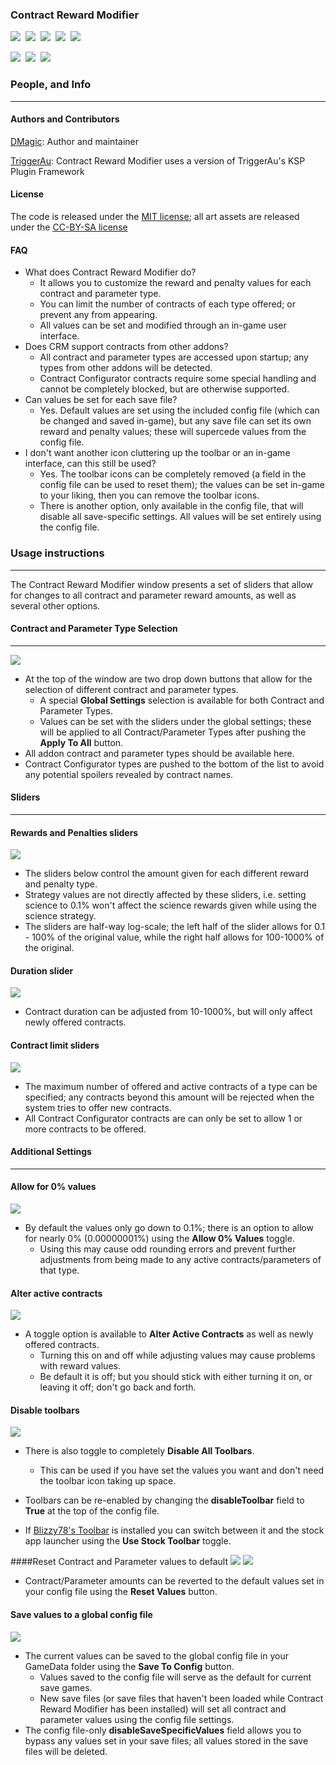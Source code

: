 ### **Contract Reward Modifier**
[![][shield:support-ksp]][KSP:developers]&nbsp;
[![][shield:ckan]][CKAN:org]&nbsp;
[![][shield:license-mit]][CRMLicense]&nbsp;
[![][shield:license-cc-by-sa]][CRMLicense]&nbsp;
![][CRM:FullWindow]

[![][shield:support-toolbar]][toolbar:release]&nbsp;
[![][shield:support-ccfg]][cconfig:release]&nbsp;
[![][shield:support-cwplus]][cwplus:release]&nbsp;


### People, and Info
-------------------------------------------

#### Authors and Contributors

[DMagic][DMagic]: Author and maintainer

[TriggerAu][TriggerAu]: Contract Reward Modifier uses a version of TriggerAu's KSP Plugin Framework

#### License

The code is released under the [MIT license][CRMLicense]; all art assets are released under the [CC-BY-SA license][CRMLicense]

#### FAQ

  * What does Contract Reward Modifier do?
     * It allows you to customize the reward and penalty values for each contract and parameter type.
	 * You can limit the number of contracts of each type offered; or prevent any from appearing.
	 * All values can be set and modified through an in-game user interface.
  * Does CRM support contracts from other addons?
     * All contract and parameter types are accessed upon startup; any types from other addons will be detected.
	 * Contract Configurator contracts require some special handling and cannot be completely blocked, but are otherwise supported.
  * Can values be set for each save file?
     * Yes. Default values are set using the included config file (which can be changed and saved in-game), but any save file can set its own reward and penalty values; these will supercede values from the config file.
  * I don't want another icon cluttering up the toolbar or an in-game interface, can this still be used?
     * Yes. The toolbar icons can be completely removed (a field in the config file can be used to reset them); the values can be set in-game to your liking, then you can remove the toolbar icons.
	 * There is another option, only available in the config file, that will disable all save-specific settings. All values will be set entirely using the config file.
	 
### Usage instructions
------------------------------------------

The Contract Reward Modifier window presents a set of sliders that allow for changes to all contract and parameter reward amounts, as well as several other options.

#### Contract and Parameter Type Selection
------------------------------------------

![][CRM:DropDowns]

  * At the top of the window are two drop down buttons that allow for the selection of different contract and parameter types.
    * A special **Global Settings** selection is available for both Contract and Parameter Types.
    * Values can be set with the sliders under the global settings; these will be applied to all Contract/Parameter Types after pushing the **Apply To All** button.
  * All addon contract and parameter types should be available here.
  * Contract Configurator types are pushed to the bottom of the list to avoid any potential spoilers revealed by contract names.
  
  
#### Sliders
---------------------------------------------

#### Rewards and Penalties sliders
![][CRM:Slider-reward]

  * The sliders below control the amount given for each different reward and penalty type.
  * Strategy values are not directly affected by these sliders, i.e. setting science to 0.1% won't affect the science rewards given while using the science strategy.
  * The sliders are half-way log-scale; the left half of the slider allows for 0.1 - 100% of the original value, while the right half allows for 100-1000% of the original.
  
#### Duration slider
![][CRM:Slider-duration]

  * Contract duration can be adjusted from 10-1000%, but will only affect newly offered contracts.
  
#### Contract limit sliders
![][CRM:Slider-limits]

  * The maximum number of offered and active contracts of a type can be specified; any contracts beyond this amount will be rejected when the system tries to offer new contracts.
  * All Contract Configurator contracts are can only be set to allow 1 or more contracts to be offered.

#### Additional Settings
-----------------------------------------

#### Allow for 0% values
![][CRM:Warn-zero]

  * By default the values only go down to 0.1%; there is an option to allow for nearly 0% (0.00000001%) using the **Allow 0% Values** toggle.
    * Using this may cause odd rounding errors and prevent further adjustments from being made to any active contracts/parameters of that type.

#### Alter active contracts
![][CRM:Warn-alteractive]

  * A toggle option is available to **Alter Active Contracts** as well as newly offered contracts.
    * Turning this on and off while adjusting values may cause problems with reward values.
    * Be default it is off; but you should stick with either turning it on, or leaving it off; don't go back and forth.
 
#### Disable toolbars
![][CRM:Warn-toolbar]

  * There is also toggle to completely **Disable All Toolbars**.
    * This can be used if you have set the values you want and don't need the toolbar icon taking up space.
  * Toolbars can be re-enabled by changing the **disableToolbar** field to **True** at the top of the config file. 
  
  * If [Blizzy78's Toolbar][toolbar:release] is installed you can switch between it and the stock app launcher using the **Use Stock Toolbar** toggle.

####Reset Contract and Parameter values to default
![][CRM:Reset-contract]
![][CRM:Reset-param]

  * Contract/Parameter amounts can be reverted to the default values set in your config file using the **Reset Values** button.

#### Save values to a global config file
![][CRM:Warn-save]
  
  * The current values can be saved to the global config file in your GameData folder using the **Save To Config** button.
    * Values saved to the config file will serve as the default for current save games.
    * New save files (or save files that haven't been loaded while Contract Reward Modifier has been installed) will set all contract and parameter values using the config file settings.
  * The config file-only **disableSaveSpecificValues** field allows you to bypass any values set in your save files; all values stored in the save files will be deleted.


[DMagic]: http://forum.kerbalspaceprogram.com/members/59127
[TriggerAu]: http://forum.kerbalspaceprogram.com/members/59550

[CRM:FullWindow]: http://i.imgur.com/FdXv5C1.jpg
[CRM:DropDowns]: http://i.imgur.com/KmoIB5P.jpg?1
[CRM:Slider-reward]: http://i.imgur.com/OTtx8q7.jpg?1
[CRM:Slider-limits]: http://i.imgur.com/qBOKqLb.jpg?1
[CRM:Slider-duration]: http://i.imgur.com/k2PJ0LS.jpg?1
[CRM:Warn-zero]: http://i.imgur.com/ZxSEPjB.jpg?1
[CRM:Warn-alteractive]: http://i.imgur.com/KTrAboK.jpg?1
[CRM:Warn-toolbar]: http://i.imgur.com/v0k6BMW.jpg?1
[CRM:Reset-contract]: http://i.imgur.com/B1wir2M.jpg?1
[CRM:Reset-param]: http://i.imgur.com/PxYzX7x.jpg?1
[CRM:Warn-save]: http://i.imgur.com/tveX99k.jpg?1 

[KSP:developers]: https://kerbalspaceprogram.com/index.php
[CKAN:org]: http://ksp-ckan.org/
[CRMLicense]: https://github.com/DMagic1/Contract-Modifier/blob/master/GameData/ContractRewardModifier/License.txt

[cconfig:release]: http://forum.kerbalspaceprogram.com/threads/101604
[toolbar:release]: http://forum.kerbalspaceprogram.com/threads/60863
[cwplus:release]: http://forum.kerbalspaceprogram.com/threads/91034

[shield:license-mit]: http://img.shields.io/badge/license-mit-a31f34.svg
[shield:license-cc-by-sa]: http://img.shields.io/badge/license-CC%20BY--SA-green.svg
[shield:support-ksp]: http://img.shields.io/badge/for%20KSP-v1.1-bad455.svg
[shield:ckan]: https://img.shields.io/badge/CKAN-Indexed-brightgreen.svg
[shield:support-toolbar]: http://img.shields.io/badge/works%20with%20Blizzy's%20Toolbar-1.7.x-7c69c0.svg
[shield:support-ccfg]: https://img.shields.io/badge/works%20with%20Contract%20Configurator-1.x-yellowgreen.svg
[shield:support-cwplus]: https://img.shields.io/badge/works%20with%20Contracts%20Window%20%2B-5.x-orange.svg
